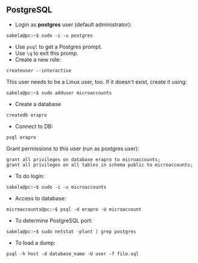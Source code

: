 PostgreSQL
--------------

* Login as **postgres** user (default administrator):
```
sabela@pc:~$ sudo -i -u postgres
```
* Use <code>psql</code> to get a Postgres prompt.
* Use <code>\q</code> to exit this promp.
* Create a new role:
```
createuser --interactive
```
This user needs to be a Linux user, too. If it doesn't exist, create it using:
```
sabela@pc:~$ sudo adduser microaccounts
```
* Create a database
```
createdb erapro
```
* Connect to DB:
```
psql erapro
```
Grant permissions to this user (run as postgres user):
```
grant all privileges on database erapro to microaccounts;
grant all privileges on all tables in schema public to microaccounts;
```
* To do login:
```
sabela@pc:~$ sudo -i -u microaccounts
```
* Access to database:
```
microaccounts@pc:~$ psql -d erapro -U microaccount
```
* To determine PostgreSQL port:
```
sabela@pc:~$ sudo netstat -plunt | grep postgres
```
* To load a dump:
```
psql -h host -d database_name -U user -f file.sql
```
